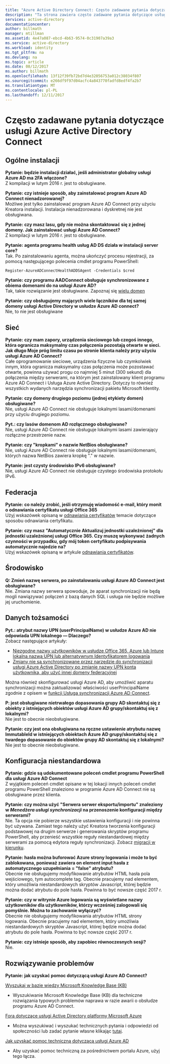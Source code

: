 ```yaml
---
title: "Azure Active Directory Connect: Często zadawane pytania dotyczące - | Dokumentacja firmy Microsoft"
description: "Ta strona zawiera często zadawane pytania dotyczące usługi Azure AD Connect."
services: active-directory
documentationcenter: 
author: billmath
manager: mtillman
ms.assetid: 4e47a087-ebcd-4b63-9574-0c31907a39a3
ms.service: active-directory
ms.workload: identity
ms.tgt_pltfrm: na
ms.devlang: na
ms.topic: article
ms.date: 08/12/2017
ms.author: billmath
ms.openlocfilehash: 13f12f39fb72bd7d4e32056753a012c38034f807
ms.sourcegitcommit: e266df9f97d04acfc4a843770fadfd8edf4fa2b7
ms.translationtype: MT
ms.contentlocale: pl-PL
ms.lasthandoff: 12/11/2017
---
```

# <a name="frequently-asked-questions-for-azure-active-directory-connect"></a>Często zadawane pytania dotyczące usługi Azure Active Directory Connect

## <a name="general-installation"></a>Ogólne instalacji
**Pytanie: będzie instalacji działać, jeśli administrator globalny usługi Azure AD ma 2FA włączone?**  
Z kompilacji w lutym 2016 r. jest to obsługiwane.

**Pytanie: czy istnieje sposób, aby zainstalować program Azure AD Connect nienadzorowanej?**  
Możliwe jest tylko zainstalować program Azure AD Connect przy użyciu Kreatora instalacji. Instalacja nienadzorowana i dyskretnej nie jest obsługiwana.

**Pytanie: czy masz lasu, gdy nie można skontaktować się z jednej domeny. Jak zainstalować usługi Azure AD Connect?**  
Z kompilacji w lutym 2016 r. jest to obsługiwane.

**Pytanie: agenta programu health usług AD DS działa w instalacji server core?**  
Tak. Po zainstalowaniu agenta, można ukończyć procesu rejestracji, za pomocą następującego polecenia cmdlet programu PowerShell: 

`Register-AzureADConnectHealthADDSAgent -Credentials $cred`

**Pytanie: czy programu AADConnect obsługuje synchronizowane z obiema domenami do na usługi Azure AD?**</br>
Tak, takie rozwiązanie jest obsługiwane. Zapoznaj się [wielu domen](active-directory-aadconnect-multiple-domains.md)
 
**Pytanie: czy obsługujemy mających wiele łączników dla tej samej domeny usługi Active Directory w usłudze Azure AD connect?**</br> Nie, to nie jest obsługiwane 

## <a name="network"></a>Sieć
**Pytanie: czy mam zapory, urządzenia sieciowego lub czegoś innego, która ogranicza maksymalny czas połączenia pozostają otwarte w sieci. Jak długo Moje próg limitu czasu po stronie klienta należy przy użyciu usługi Azure AD Connect?**  
Całe oprogramowanie sieciowe, urządzenia fizyczne lub czymkolwiek innym, która ogranicza maksymalny czas połączenia może pozostawać otwarte, powinna używać progu co najmniej 5 minut (300 sekund) dla połączenia między serwerami, na którym jest zainstalowany klient programu Azure AD Connect i Usługa Azure Active Directory. Dotyczy to również wszystkich wydanych narzędzia synchronizacji pakietu Microsoft Identity.

**Pytanie: czy domeny drugiego poziomu (jednej etykiety domen) obsługiwane?**  
Nie, usługi Azure AD Connect nie obsługuje lokalnymi lasami/domenami przy użyciu drugiego poziomu.

**Pyt.: czy lasów domenom AD rozłącznego obsługiwane?**  
Nie, usługi Azure AD Connect nie obsługuje lokalnymi lasami zawierający rozłączne przestrzenie nazw.

**Pytanie: czy "kropkami" o nazwie NetBios obsługiwane?**  
Nie, usługi Azure AD Connect nie obsługuje lokalnymi lasami/domenami, których nazwa NetBios zawiera kropkę "." w nazwie.

**Pytanie: jest czysty środowisko IPv6 obsługiwane?**  
Nie, usługi Azure AD Connect nie obsługuje czystego środowiska protokołu IPv6.

## <a name="federation"></a>Federacja
**Pytanie: co należy zrobić, jeśli otrzymuję wiadomość e-mail, który monit o odnawiania certyfikatu usługi Office 365**  
Użyj wskazówek opisaną w [odnawiania certyfikatów](active-directory-aadconnect-o365-certs.md) temacie dotyczące sposobu odnawiania certyfikatu.

**Pytanie: czy masz "Automatycznie Aktualizuj jednostki uzależnionej" dla jednostki uzależnionej usługi Office 365. Czy muszę wykonywać żadnych czynności w przypadku, gdy mój token certyfikatu podpisywania automatycznie najedzie na?**  
Użyj wskazówek opisaną w artykule [odnawiania certyfikatów](active-directory-aadconnect-o365-certs.md).

## <a name="environment"></a>Środowisko
**Q: Zmień nazwę serwera, po zainstalowaniu usługi Azure AD Connect jest obsługiwane?**  
Nie. Zmiana nazwy serwera spowoduje, że aparat synchronizacji nie będą mogli nawiązywać połączeń z bazą danych SQL i usługa nie będzie możliwe jej uruchomienie.

## <a name="identity-data"></a>Danych tożsamości
**Pyt.: atrybut nazwy UPN (userPrincipalName) w usłudze Azure AD nie odpowiada UPN lokalnego — Dlaczego?**  
Zobacz następujące artykuły:

* [Niezgodne nazwy użytkowników w usłudze Office 365, Azure lub Intune lokalną nazwą UPN lub alternatywnym Identyfikatorem logowania](https://support.microsoft.com/en-us/kb/2523192)
* [Zmiany nie są synchronizowane przez narzędzie do synchronizacji usługi Azure Active Directory po zmianie nazwy UPN konta użytkownika, aby użyć innej domeny federacyjnej](https://support.microsoft.com/en-us/kb/2669550)

Można również skonfigurować usługi Azure AD, aby umożliwić aparatu synchronizacji można zaktualizować właściwości userPrincipalName zgodnie z opisem w [funkcji Usługa synchronizacji Azure AD Connect](active-directory-aadconnectsyncservice-features.md).

**P: jest obsługiwane nietrwałego dopasowania grupy AD skontaktuj się z obiekty z istniejących obiektów usługi Azure AD grupy/skontaktuj się z lokalnymi?**  
Nie jest to obecnie nieobsługiwane.

**Pytanie: czy jest ona obsługiwana na ręczne ustawienie atrybutu nazwę ImmutableId w istniejących obiektach Azure AD grupy/skontaktuj się z twardego dopasowanie do obiektów grupy AD skontaktuj się z lokalnymi?**  
Nie jest to obecnie nieobsługiwane.

## <a name="custom-configuration"></a>Konfiguracja niestandardowa
**Pytanie: gdzie są udokumentowane poleceń cmdlet programu PowerShell dla usługi Azure AD Connect**  
Z wyjątkiem poleceń cmdlet opisane w tej lokacji innych poleceń cmdlet programu PowerShell znaleziono w programie Azure AD Connect nie są obsługiwane przez klienta.

**Pytanie: czy można użyć "Serwera serwer eksportu/importu" znaleziony w *Menedżera usługi synchronizacji* na przenoszenie konfiguracji między serwerami?**  
Nie. Ta opcja nie pobierze wszystkie ustawienia konfiguracji i nie powinna być używana. Zamiast tego należy użyć Kreatora tworzenia konfiguracji podstawowej na drugim serwerze i generowania skryptów programu PowerShell, aby przenieść wszystkie reguły niestandardowej między serwerami za pomocą edytora reguły synchronizacji. Zobacz [migracji w kierunku](active-directory-aadconnect-upgrade-previous-version.md#swing-migration).

**Pytanie: hasła można buforować Azure strony logowania i może to być zablokowana, ponieważ zawiera on element input hasła z automatycznego uzupełniania = "false" atrybutu?**</br>
Obecnie nie obsługujemy modyfikowanie atrybutów HTML hasła pola wejściowego, tym autocomplete tag. Obecnie pracujemy nad elementem, który umożliwia niestandardowych skryptów Javascript, której będzie można dodać atrybutu do pole hasła. Powinna to być nowsze część 2017 r.

**Pytanie: czy w witrynie Azure logowania są wyświetlane nazwy użytkowników dla użytkowników, którzy wcześniej zalogowali się pomyślnie.  Można to zachowanie wyłączyć?**</br>
Obecnie nie obsługujemy modyfikowania atrybutów HTML strony logowania. Obecnie pracujemy nad elementem, który umożliwia niestandardowych skryptów Javascript, której będzie można dodać atrybutu do pole hasła. Powinna to być nowsze część 2017 r.

**Pytanie: czy istnieje sposób, aby zapobiec równoczesnych sesji?**</br>
Nie.

## <a name="troubleshooting"></a>Rozwiązywanie problemów
**Pytanie: jak uzyskać pomoc dotyczącą usługi Azure AD Connect?**

[Wyszukaj w bazie wiedzy Microsoft Knowledge Base (KB)](https://www.microsoft.com/en-us/Search/result.aspx?q=azure%20active%20directory%20connect&form=mssupport)

* Wyszukiwanie Microsoft Knowledge Base (KB) dla techniczne rozwiązania typowych problemów naprawa w razie awarii o obsłudze programu Azure AD Connect.

[Fora dotyczące usługi Active Directory platformy Microsoft Azure](https://social.msdn.microsoft.com/Forums/azure/en-US/home?forum=WindowsAzureAD)

* Można wyszukiwać i wyszukać technicznych pytania i odpowiedzi od społeczności lub zadać pytanie własne klikając [tutaj](https://social.msdn.microsoft.com/Forums/azure/en-US/newthread?category=windowsazureplatform&forum=WindowsAzureAD&prof=required).

[Jak uzyskać pomoc techniczną dotyczącą usługi Azure AD](https://docs.microsoft.com/azure/active-directory/active-directory-troubleshooting-support-howto)

* Aby uzyskać pomoc techniczną za pośrednictwem portalu Azure, użyj tego łącza.

